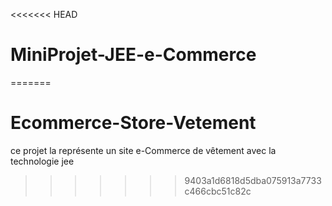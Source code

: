 <<<<<<< HEAD
# MiniProjet-JEE-e-Commerce
=======
# Ecommerce-Store-Vetement
ce projet la représente un site e-Commerce de vêtement avec la technologie jee
>>>>>>> 9403a1d6818d5dba075913a7733c466cbc51c82c
